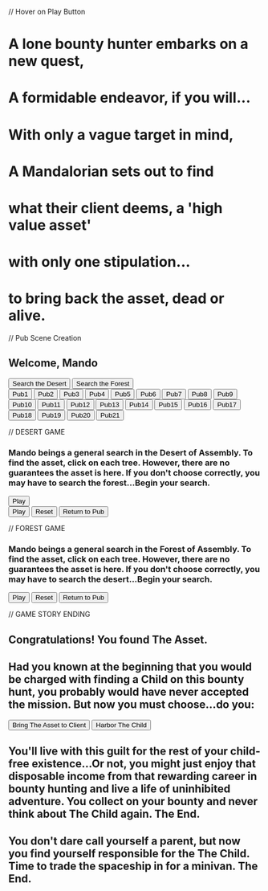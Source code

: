 // Hover on Play Button
      <div id="lone-bountyhunter">
        <h1>A lone bounty hunter embarks on a new quest,</h1>
      </div>
      <div id="formidable">
        <h1>A formidable endeavor, if you will...</h1>
      </div>
      <div id="vague-target">
        <h1>With only a vague target in mind,</h1>
      </div>
      <div id="mandalorian">
        <h1>A Mandalorian sets out to find</h1>
      </div>
      <div id="asset">
        <h1>what their client deems, a 'high value asset'</h1>
      </div>
      <div id="stipulation">
        <h1>with only one stipulation...</h1>
      </div>
      <div id="bringback">
        <h1>to bring back the asset, dead or alive.</h1>
      </div>
    </section>

// Pub Scene Creation
    <section id="pub-scene-container">
      <div>
        <h1>Welcome, Mando</h1>
      </div>
      <div id="search-btns-container">
        <button id="searchDesert-btn">Search the Desert</button>
        <button id="searchForest-btn">Search the Forest</button>
      </div>
      <div id="pub-btns-container">
        <button id="explorepub1">Pub1</button>
        <button id="explorepub2">Pub2</button>
        <button id="explorepub3">Pub3</button>
        <button id="explorepub4">Pub4</button>
        <button id="explorepub5">Pub5</button>
        <button id="explorepub6">Pub6</button>
        <button id="explorepub7">Pub7</button>
        <button id="explorepub8">Pub8</button>
        <button id="explorepub9">Pub9</button>
        <button id="explorepub10">Pub10</button>
        <button id="explorepub11">Pub11</button>
        <button id="explorepub12">Pub12</button>
        <button id="explorepub13">Pub13</button>
        <button id="explorepub14">Pub14</button>
        <button id="explorepub15">Pub15</button>
        <button id="explorepub16">Pub16</button>
        <button id="explorepub17">Pub17</button>
        <button id="explorepub18">Pub18</button>
        <button id="explorepub19">Pub19</button>
        <button id="explorepub20">Pub20</button>
        <button id="explorepub21">Pub21</button>
      </div>
    </section>

// DESERT GAME

<section id="desert-game">
  <div id="desert-game-intro">
    <h3> Mando beings a general search in the Desert of Assembly. To find the asset, click on each tree. However, there are no guarantees the asset is here. If you don't choose correctly, you may have to search the forest...Begin your search.</h3>
  </div>
  <div id="desert-btn-container">
    <button id="playDesert-btn">Play</button>
  </div>
</section>
<section id="desert-game">
  <div id="desert-btn-container">
    <button id="playDesert-btn">Play</button>
    <button id="reset-desert-game">Reset</button>
    <button id="pub-return">Return to Pub</button>
  </div>
  <div id="desert-board">
    <div id="sq0" class="square"></div>
    <div id="sq1" class="square"></div>
    <div id="sq2" class="square"></div>
    <div id="sq3" class="square"></div>
    <div id="sq4" class="square"></div>
    <div id="sq5" class="square"></div>
    <div id="sq6" class="square"></div>
    <div id="sq7" class="square"></div>
    <div id="sq8" class="square"></div>
    <div id="sq9" class="square"></div>
    <div id="sq10" class="square"></div>
    <div id="sq11" class="square"></div>
    <div id="sq12" class="square"></div>
    <div id="sq13" class="square"></div>
    <div id="sq14" class="square"></div>
    <div id="sq15" class="square"></div>
    <div id="sq16" class="square"></div>
    <div id="sq17" class="square"></div>
    <div id="sq18" class="square"></div>
    <div id="sq19" class="square"></div>
    <div id="sq20" class="square"></div>
    <div id="sq21" class="square"></div>
    <div id="sq22" class="square"></div>
    <div id="sq23" class="square"></div>
    <div id="sq24" class="square"></div>
    <div id="sq25" class="square"></div>
    <div id="sq26" class="square"></div>
    <div id="sq27" class="square"></div>
    <div id="sq28" class="square"></div>
    <div id="sq29" class="square"></div>
    <div id="sq30" class="square"></div>
    <div id="sq31" class="square"></div>
    <div id="sq32" class="square"></div>
    <div id="sq33" class="square"></div>
    <div id="sq34" class="square"></div>
    <div id="sq35" class="square"></div>
  </div>
</section>

// FOREST GAME

<section id="forest-game">
    <div id="forest-game-intro">
      <h3> Mando beings a general search in the Forest of Assembly. To find the asset, click on each tree. However, there are no guarantees the asset is here. If you don't choose correctly, you may have to search the
      desert...Begin your search.</h3>
    </div>
    <div id="forest-btn-container">
      <button id="playForest-btn">Play</button>
      <button id="reset-forest-game">Reset</button>
      <button id="pub-return">Return to Pub</button>
    </div>
    <div id="forest-board">
      <div id="sq0" class="square"></div>
      <div id="sq1" class="square"></div>
      <div id="sq2" class="square"></div>
      <div id="sq3" class="square"></div>
      <div id="sq4" class="square"></div>
      <div id="sq5" class="square"></div>
      <div id="sq6" class="square"></div>
      <div id="sq7" class="square"></div>
      <div id="sq8" class="square"></div>
      <div id="sq9" class="square"></div>
      <div id="sq10" class="square"></div>
      <div id="sq11" class="square"></div>
      <div id="sq12" class="square"></div>
      <div id="sq13" class="square"></div>
      <div id="sq14" class="square"></div>
      <div id="sq15" class="square"></div>
      <div id="sq16" class="square"></div>
      <div id="sq17" class="square"></div>
      <div id="sq18" class="square"></div>
      <div id="sq19" class="square"></div>
      <div id="sq20" class="square"></div>
      <div id="sq21" class="square"></div>
      <div id="sq22" class="square"></div>
      <div id="sq23" class="square"></div>
      <div id="sq24" class="square"></div>
      <div id="sq25" class="square"></div>
      <div id="sq26" class="square"></div>
      <div id="sq27" class="square"></div>
      <div id="sq28" class="square"></div>
      <div id="sq29" class="square"></div>
      <div id="sq30" class="square"></div>
      <div id="sq31" class="square"></div>
      <div id="sq32" class="square"></div>
      <div id="sq33" class="square"></div>
      <div id="sq34" class="square"></div>
      <div id="sq35" class="square"></div>
    </div>
  </section>

// GAME STORY ENDING

<section id="game-win-story-ending">
      <div id="congrats">
        <h1>Congratulations! You found The Asset.</h1>
        <h2>Had you known at the beginning that you would be charged with finding a Child on this bounty hunt, you
          probably would have never accepted the mission. But now you must choose...do you:</h2>
      </div>
      <div id="ending-btns-container">
        <button id="deliver-asset-btn">Bring The Asset to Client</button>
        <button id="harbor-child-btn">Harbor The Child</button>
      </div>
      <div id="delivered-asset-ending">
        <h2>You'll live with this guilt for the rest of your child-free existence...Or not, you might just enjoy that
          disposable income from that rewarding career in bounty hunting and live a life of uninhibited adventure. You
          collect on your bounty and never think about The Child again. The End.</h2>
      </div>
      <div id="harbor-asset-ending">
        <h2>You don't dare call yourself a parent, but now you find yourself responsible for the The Child. Time to
          trade the spaceship in for a minivan. The End.</h2>
      </div>
    </section>